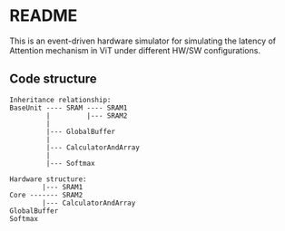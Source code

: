 # README
This is an event-driven hardware simulator for simulating the latency of Attention mechanism in ViT under different HW/SW configurations.

## Code structure

    Inheritance relationship:
    BaseUnit ---- SRAM ---- SRAM1
             |         |--- SRAM2
             |
             |--- GlobalBuffer
             |
             |--- CalculatorAndArray
             |
             |--- Softmax

    Hardware structure:
            |--- SRAM1  
    Core ------- SRAM2
            |--- CalculatorAndArray
    GlobalBuffer
    Softmax

                  

